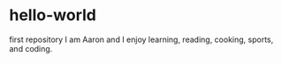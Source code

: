 # hello-world
first repository
I am Aaron and I enjoy learning, reading, cooking, sports, and coding.
